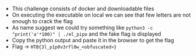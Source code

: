 - This challenge consists of docker and downloadable files
- On executing the executable on local we can see that few letters are not enough to crack the flag 
- As name suggest we could try something like `python3 -c "print('a'*100)" | ./el_pipo` and the fake flag is displayed
- Copy the python output and paste it in the browser to get the flag
- Flag -> `HTB{3l_p1p0v3rfl0w_<obfuscated>}`